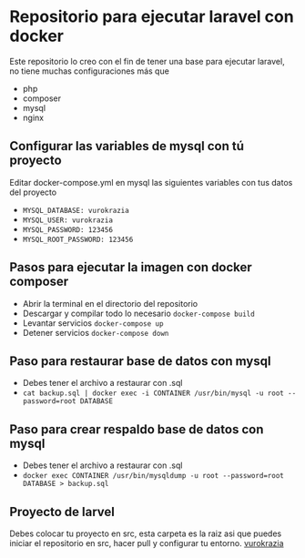 # Repositorio para ejecutar laravel con docker
Este repositorio lo creo con el fin de tener una base para ejecutar laravel, no tiene muchas configuraciones más que
* php
* composer
* mysql 
* nginx
## Configurar las variables de mysql con tú proyecto
Editar docker-compose.yml en mysql las siguientes variables con tus datos del proyecto
* ``` MYSQL_DATABASE: vurokrazia ```
* ``` MYSQL_USER: vurokrazia ```
* ``` MYSQL_PASSWORD: 123456 ```
* ``` MYSQL_ROOT_PASSWORD: 123456 ```
## Pasos para ejecutar la imagen con docker composer
* Abrir la terminal en el directorio del repositorio
* Descargar y compilar todo lo necesario ``` docker-compose build ```
* Levantar servicios ``` docker-compose up  ```
* Detener servicios ``` docker-compose down  ```
## Paso para restaurar base de datos con mysql
* Debes tener el archivo a restaurar con .sql
* ``` cat backup.sql | docker exec -i CONTAINER /usr/bin/mysql -u root --password=root DATABASE ```
## Paso para crear respaldo base de datos con mysql
* Debes tener el archivo a restaurar con .sql
* ``` docker exec CONTAINER /usr/bin/mysqldump -u root --password=root DATABASE > backup.sql ```
## Proyecto de larvel
Debes colocar tu proyecto en src, esta carpeta es la raiz asi que puedes iniciar el repositorio en src, hacer pull y configurar tu entorno.
[vurokrazia]("https://twitter.com/vurokrazia" "vurokrazia")
